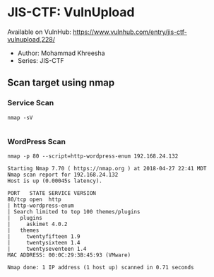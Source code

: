 # JIS-CTF: VulnUpload

Available on VulnHub:
https://www.vulnhub.com/entry/jis-ctf-vulnupload,228/

* Author: Mohammad Khreesha
* Series: JIS-CTF

## Scan target using nmap

### Service Scan
```
nmap -sV 
```
```

```


### WordPress Scan
```
nmap -p 80 --script=http-wordpress-enum 192.168.24.132
```
```
Starting Nmap 7.70 ( https://nmap.org ) at 2018-04-27 22:41 MDT
Nmap scan report for 192.168.24.132
Host is up (0.00045s latency).

PORT   STATE SERVICE VERSION
80/tcp open  http
| http-wordpress-enum
| Search limited to top 100 themes/plugins
|   plugins
|     askimet 4.0.2
|   themes
|     twentyfifteen 1.9
|     twentysixteen 1.4
|     twentyseventeen 1.4
MAC ADDRESS: 00:0C:29:3B:45:93 (VMware)

Nmap done: 1 IP address (1 host up) scanned in 0.71 seconds
```

